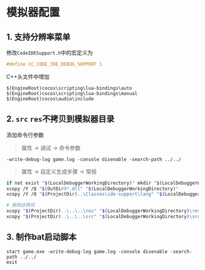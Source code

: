 模拟器配置
================

## 1. 支持分辨率菜单

修改`CodeIDESupport.h`中的宏定义为

```C
#define CC_CODE_IDE_DEBUG_SUPPORT 1
```

C++头文件中增加

    $(EngineRoot)cocos\scripting\lua-bindings\auto
    $(EngineRoot)cocos\scripting\lua-bindings\manual
    $(EngineRoot)cocos\audio\include

## 2. `src` `res`不拷贝到模拟器目录

添加命令行参数
> 属性 -> 调试 -> 命令参数

`-write-debug-log game.log -console disenable -search-path ../../`

> 属性 -> 自定义生成步骤 -> 常规

```Bash
if not exist "$(LocalDebuggerWorkingDirectory)" mkdir "$(LocalDebuggerWorkingDirectory)" 
xcopy /Y /Q "$(OutDir)*.dll" "$(LocalDebuggerWorkingDirectory)" 
xcopy /Y /Q "$(ProjectDir)..\Classes\ide-support\lang" "$(LocalDebuggerWorkingDirectory)"

# 删除这两项
xcopy "$(ProjectDir)..\..\..\res" "$(LocalDebuggerWorkingDirectory)\res" /D /E /I /F /Y
xcopy "$(ProjectDir)..\..\..\src" "$(LocalDebuggerWorkingDirectory)\src" /D /E /I /F /Y
```

## 3. 制作bat启动脚本

```
start game.exe -write-debug-log game.log -console disenable -search-path ../../
exit
```
